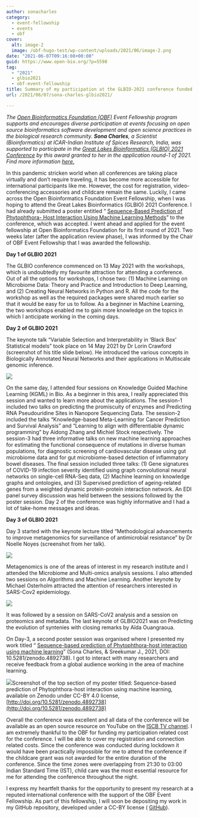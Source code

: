 ```yaml
---
author: sonacharles
category:
  - event-fellowship
  - events
  - obf
cover:
  alt: image-2
  image: /obf-hugo-test/wp-content/uploads/2021/06/image-2.png
date: "2021-06-07T09:16:08+00:00"
guid: https://www.open-bio.org/?p=5598
tag:
  - "2021"
  - glbio2021
  - obf-event-fellowship
title: Summary of my participation at the GLBIO-2021 conference funded by OBF Event Fellowship
url: /2021/06/07/sona-charles-glbio2021/

---
```

_The_ [_Open Bioinformatics Foundation (OBF)_](/obf-hugo-test/) _Event Fellowship program supports and encourages diverse participation at events focusing on open source bioinformatics software development and open science practices in the biological research community. **Sona Charles**, a Scientist (Bioinformatics) at ICAR-Indian Institute of Spices Research, India, was supported to participate in the_ [_Great Lakes Bioinformatics (GLBIO) 2021 Conference_](https://www.iscb.org/glbio2021) _by this award granted to her in the application round-1 of 2021. Find more information_ [_here._](/obf-hugo-test/travel-awards/)

In this pandemic stricken world when all conferences are taking place virtually and don’t require traveling, it has become more accessible for international participants like me. However, the cost for registration, video-conferencing accessories and childcare remain the same. Luckily, I came across the Open Bioinformatics Foundation Event Fellowship, when I was hoping to attend the Great Lakes Bioinformatics (GLBIO) 2021 Conference. I had already submitted a poster entitled “ [Sequence-Based Prediction of Phytophthora- Host Interaction Using Machine Learning Methods](https://doi.org/10.5281/zenodo.4892737)” to the conference, which was accepted. I went ahead and applied for the event fellowship at Open Bioinformatics Foundation for its first round of 2021. Two weeks later (after the application review phase), I was informed by the Chair of OBF Event Fellowship that I was awarded the fellowship.

**Day 1 of GLBIO 2021**

The GLBIO conference commenced on 13 May 2021 with the workshops, which is undoubtedly my favourite attraction for attending a conference. Out of all the options for workshops, I chose two: (1) Machine Learning on Microbiome Data: Theory and Practice and Introduction to Deep Learning, and (2) Creating Neural Networks in Python and R. All the code for the workshop as well as the required packages were shared much earlier so that it would be easy for us to follow. As a beginner in Machine Learning, the two workshops enabled me to gain more knowledge on the topics in which I anticipate working in the coming days.

**Day 2 of GLBIO 2021**

The keynote talk “Variable Selection and Interpretability in ‘Black Box’ Statistical models” took place on 14 May 2021 by Dr Lorin Crawford (screenshot of his title slide below). He introduced the various concepts in Biologically Annotated Neural Networks and their applications in Multiscale genomic inference.

![](https://lh4.googleusercontent.com/WeQrTCiB2bemdNwLL-5FM79AzlwyPtZCoXnminBihW6i6rhaLigy9tXqkTpHfUOkijtLEOmALm7Oqt5s3ZHYr5vGaVWW7A36Mn2q5YEyCE1_gJ56xKcSkvz69oLGEA)

On the same day, I attended four sessions on Knowledge Guided Machine Learning (KGML) in Bio. As a beginner in this area, I really appreciated this session and wanted to learn more about the applications. The session-1 included two talks on predicting the promiscuity of enzymes and Predicting RNA Pseudouridine Sites in Nanopore Sequencing Data. The session-2 included the talks “Knowledge-based Meta-Learning for Cancer Prediction and Survival Analysis” and “Learning to align with differentiable dynamic programming” by Aidong Zhang and Michiel Stock respectively. The session-3 had three informative talks on new machine learning approaches for estimating the functional consequence of mutations in diverse human populations, for diagnostic screening of cardiovascular disease using gut microbiome data and for gut microbiome-based detection of inflammatory bowel diseases. The final session included three talks: (1) Gene signatures of COVID-19 infection severity identified using graph convolutional neural networks on single-cell RNA-Seq data, (2) Machine learning on knowledge graphs and ontologies, and (3) Supervised prediction of ageing-related genes from a weighted dynamic protein-protein interaction network. An EDI panel survey discussion was held between the sessions followed by the poster session. Day 2 of the conference was highly informative and I had a lot of take-home messages and ideas.

**Day 3 of GLBIO 2021**

Day 3 started with the keynote lecture titled “Methodological advancements to improve metagenomics for surveillance of antimicrobial resistance” by Dr Noelle Noyes (screenshot from her talk).

![](https://lh4.googleusercontent.com/y3iL0NIlPhJFqjIvLeK8x553_Zlz5_stKXGwU8pznhXzJmYmRQlq2KO5-GZzqT3z7qslQr6fQFWO2pSe_wMBZQsOpqK-Y1jsA-nGfG1w4aSbNfS0JRBagemy3sjnxg)

Metagenomics is one of the areas of interest in my research institute and I attended the Microbiome and Multi-omics analysis sessions. I also attended two sessions on Algorithms and Machine Learning. Another keynote by Michael Osterholm attracted the attention of researchers interested in SARS-Cov2 epidemiology.

![](https://lh3.googleusercontent.com/E0I0-6uZ-72zSTn3dj8R7WXxKlft0krCa9_k7RDLUHhGzflmQyDjvvXQ3WUA9RqYOHurfCu_f9aEyUmkbFtu1gB8Mvv66G0OCM1YYAgm2niq3BJdqgq_x34ECmzUAA)

It was followed by a session on SARS-CoV2 analysis and a session on proteomics and metadata. The last keynote of GLBIO2021 was on Predicting the evolution of syntenies with closing remarks by Aïda Ouangraoua.

On Day-3, a second poster session was organised where I presented my work titled “ [Sequence-based prediction of Phytophthora-host interaction using machine learning](http://doi.org/10.5281/zenodo.4892738)” (Sona Charles, & Sreekumar J., 2021, DOI: 10.5281/zenodo.4892738). I got to interact with many researchers and receive feedback from a global audience working in the area of machine learning.

![](/obf-hugo-test/wp-content/uploads/2021/06/image-2.png)Screenshot of the top section of my poster titled: Sequence-based prediction of Phytophthora-host interaction using machine learning, available on Zenodo under CC-BY 4.0 license, [http://doi.org/10.5281/zenodo.4892738](http://doi.org/10.5281/zenodo.4892738)

Overall the conference was excellent and all data of the conference will be available as an open source resource on YouTube on the [ISCB TV channel](https://www.youtube.com/channel/UCN9kqT7pfOzZddPJHqWSuyA). I am extremely thankful to the OBF for funding my participation related cost for the conference. I will be able to cover my registration and connection related costs. Since the conference was conducted during lockdown it would have been practically impossible for me to attend the conference if the childcare grant was not awarded for the entire duration of the conference. Since the time zones were overlapping from 21:30 to 03:00 Indian Standard Time (IST), child care was the most essential resource for me for attending the conference throughout the night.

I express my heartfelt thanks for the opportunity to present my research at a reputed international conference with the support of the OBF Event Fellowship. As part of this fellowship, I will soon be depositing my work in my GitHub repository, developed under a CC-BY license ( [GitHub](https://github.com/sonacharles)).
